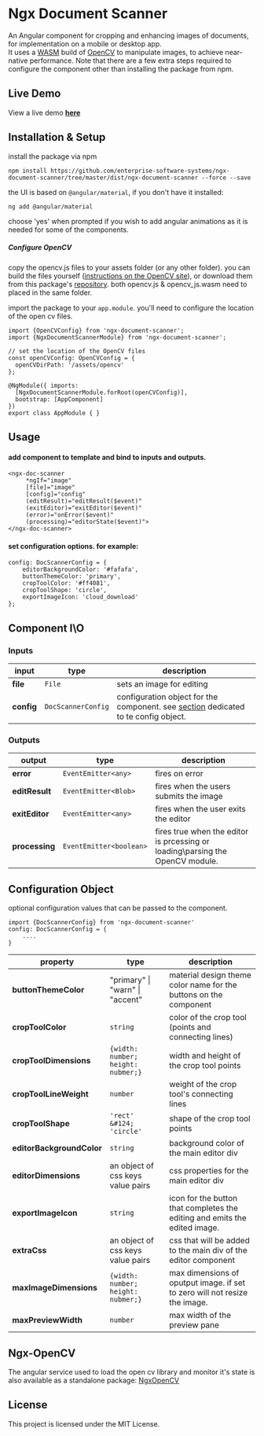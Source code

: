 # Ngx Document Scanner  
  
An Angular component for cropping and enhancing images of documents, for implementation on a mobile or desktop app.  
It uses a [WASM](https://webassembly.org/) build of [OpenCV](https://opencv.org/) to manipulate images, to achieve near-native performance. 
Note that there are a few extra steps required to configure the component other than installing the package from npm.

## Live Demo
View a live demo **[here](https://enterprise-software-systems.github.io/ngx-document-scanner/)**

## Installation & Setup
install the package via npm

    npm install https://github.com/enterprise-software-systems/ngx-document-scanner/tree/master/dist/ngx-document-scanner --force --save

the UI is based on `@angular/material`, if you don't have it installed:

    ng add @angular/material 

choose 'yes' when prompted if you wish to add angular animations as it is needed for some of the components.

##### Configure OpenCV 
copy the opencv.js files to your assets folder (or any other folder). you can build the files yourself ([instructions on the OpenCV site](https://docs.opencv.org/3.4/d4/da1/tutorial_js_setup.html)), or download them from this package's [repository](https://github.com/roiperlman/ngx-document-scanner).
both opencv.js & opencv_js.wasm need to placed in the same folder.

import the package to your `app.module`. you'll need to configure the location of the open cv files.
	
    import {OpenCVConfig} from 'ngx-document-scanner';
    import {NgxDocumentScannerModule} from 'ngx-document-scanner';
    
    // set the location of the OpenCV files
    const openCVConfig: OpenCVConfig = {
	  openCVDirPath: '/assets/opencv'  
	};
	
    @NgModule({ imports: 
      [NgxDocumentScannerModule.forRoot(openCVConfig)],
      bootstrap: [AppComponent]  
    })
    export class AppModule { }

## Usage

#### add component to template and bind to inputs and outputs.

    <ngx-doc-scanner 
         *ngIf="image"
         [file]="image"
         [config]="config"
         (editResult)="editResult($event)"
         (exitEditor)="exitEditor($event)"
         (error)="onError($event)"
         (processing)="editorState($event)">
    </ngx-doc-scanner>

#### set configuration options. for example:

    config: DocScannerConfig = {  
	    editorBackgroundColor: '#fafafa', 
	    buttonThemeColor: 'primary',  
	    cropToolColor: '#ff4081',  
	    cropToolShape: 'circle',
	    exportImageIcon: 'cloud_download'  
    };

## Component I\O
### Inputs
	
|input|type|description|
|--|--|--|
| **file** | `File` | sets an image for editing |
| **config** | `DocScannerConfig` | configuration object for the component. see [section](#config) dedicated to te config object. |

### Outputs

|output|type|description|
|--|--|--|
| **error** | `EventEmitter<any>` | fires on error |
| **editResult** | `EventEmitter<Blob>` | fires when the users submits the image |
|**exitEditor**| `EventEmitter<any>`| fires when the user exits the editor|
|**processing**|`EventEmitter<boolean>`|fires true when the editor is prcessing or loading\parsing the OpenCV module.


<a id="config"></a>
## Configuration Object
optional configuration values that can be passed to the component. 

    import {DocScannerConfig} from 'ngx-document-scanner'
    config: DocScannerConfig = {
	    ....
    }

| property | type | description |
|--|--|--|
|**buttonThemeColor** | "primary" &#124; "warn" &#124; "accent"  | material design theme color name  for the buttons on the component|
|**cropToolColor**|`string`|color of the crop tool (points and connecting lines)  |
|**cropToolDimensions**  | `{width: number; height: nubmer;}`| width and height of the crop tool points|
|**cropToolLineWeight**  |`number`|weight of the crop tool's connecting lines  |
|**cropToolShape**|`'rect' &#124; 'circle'`|shape of the crop tool points  |
|**editorBackgroundColor**|`string`|background color of the main editor div  |
|**editorDimensions** | an object of css keys value pairs| css properties for the main editor div  |
|**exportImageIcon**  |`string`| icon for the button that completes the editing and emits the edited image.|
**extraCss**|an object of css keys value pairs|css that will be added to the main div of the editor component |
|**maxImageDimensions**  | `{width: number; height: nubmer;}` | max dimensions of oputput image. if set to zero will not resize the image.|
|**maxPreviewWidth**  | `number`|max width of the preview pane|

## Ngx-OpenCV
The angular service used to load the open cv library and monitor it's state is also available as a standalone package: [NgxOpenCV](https://www.npmjs.com/ngx-opencv)

## License  
  
This project is licensed under the MIT License.

